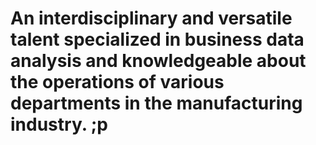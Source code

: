 # An interdisciplinary and versatile talent specialized in business data analysis and knowledgeable about the operations of various departments in the manufacturing industry. ;p
